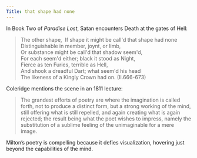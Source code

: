 ```yaml
---
Title: that shape had none
---
```

In Book Two of *Paradise Lost*, Satan encounters Death at the gates of Hell:

> The other shape, 
> If shape it might be call'd that shape had none   
> Distinguishable in member, joynt, or limb,   
> Or substance might be call'd that shadow seem'd,   
> For each seem'd either; black it stood as Night,   
> Fierce as ten Furies, terrible as Hell,   
> And shook a dreadful Dart; what seem'd his head   
> The likeness of a Kingly Crown had on. (II.666-673)

Coleridge mentions the scene in an 1811 lecture:

>The grandest efforts of poetry are where the imagination is called forth, not to produce a distinct form, but a strong working of the mind, still offering what is still repelled, and again creating what is again rejected; the result being what the poet wishes to impress, namely the substitution of a sublime feeling of the unimaginable for a mere image.

Milton’s poetry is compelling because it defies visualization, hovering just beyond the capabilities of the mind.


